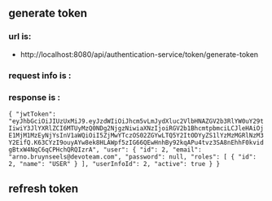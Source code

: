 ## generate token

### url is:

- http://localhost:8080/api/authentication-service/token/generate-token

### request info is :



### response is : 

``
{
    "jwtToken": "eyJhbGciOiJIUzUxMiJ9.eyJzdWIiOiJhcm5vLmJydXluc2VlbHNAZGV2b3RlYW0uY29tIiwiY3JlYXRlZCI6MTUyMzQ0NDg2NjgzNiwiaXNzIjoiRGV2b1BhcmtpbmciLCJleHAiOjE1MjM1MzEyNjYsInV1aWQiOiI5ZjMwYTczOS02ZGYwLTQ5Y2ItODYyZS1lYzMzMGRlNzM3Y2EifQ.K63CYzI9ouyAYw8ek8HLAWpf5zIG66QEwHnhBy92kqAPu4tvz3SA8nEhhF0kvidgBtxW4NqC6qCPHchQRQIzrA",
    "user": {
        "id": 2,
        "email": "arno.bruynseels@devoteam.com",
        "password": null,
        "roles": [
            {
                "id": 2,
                "name": "USER"
            }
        ],
        "userInfoId": 2,
        "active": true
    }
}
``

## refresh token

